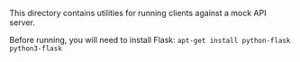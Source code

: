 This directory contains utilities for running clients against a mock API server.

Before running, you will need to install Flask: `apt-get install python-flask python3-flask`
